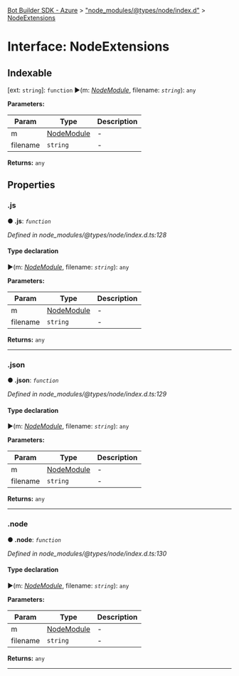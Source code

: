 [Bot Builder SDK - Azure](../README.md) > ["node_modules/@types/node/index.d"](../modules/_node_modules__types_node_index_d_.md) > [NodeExtensions](../interfaces/_node_modules__types_node_index_d_.nodeextensions.md)



# Interface: NodeExtensions

## Indexable

\[ext: `string`\]:&nbsp;`function`
►(m: *[NodeModule](_node_modules__types_node_index_d_.nodemodule.md)*, filename: *`string`*): `any`



**Parameters:**

| Param | Type | Description |
| ------ | ------ | ------ |
| m | [NodeModule](_node_modules__types_node_index_d_.nodemodule.md)   |  - |
| filename | `string`   |  - |





**Returns:** `any`





## Properties
<a id="_js"></a>

###  .js

**●  .js**:  *`function`* 

*Defined in node_modules/@types/node/index.d.ts:128*


#### Type declaration
►(m: *[NodeModule](_node_modules__types_node_index_d_.nodemodule.md)*, filename: *`string`*): `any`



**Parameters:**

| Param | Type | Description |
| ------ | ------ | ------ |
| m | [NodeModule](_node_modules__types_node_index_d_.nodemodule.md)   |  - |
| filename | `string`   |  - |





**Returns:** `any`






___

<a id="_json"></a>

###  .json

**●  .json**:  *`function`* 

*Defined in node_modules/@types/node/index.d.ts:129*


#### Type declaration
►(m: *[NodeModule](_node_modules__types_node_index_d_.nodemodule.md)*, filename: *`string`*): `any`



**Parameters:**

| Param | Type | Description |
| ------ | ------ | ------ |
| m | [NodeModule](_node_modules__types_node_index_d_.nodemodule.md)   |  - |
| filename | `string`   |  - |





**Returns:** `any`






___

<a id="_node"></a>

###  .node

**●  .node**:  *`function`* 

*Defined in node_modules/@types/node/index.d.ts:130*


#### Type declaration
►(m: *[NodeModule](_node_modules__types_node_index_d_.nodemodule.md)*, filename: *`string`*): `any`



**Parameters:**

| Param | Type | Description |
| ------ | ------ | ------ |
| m | [NodeModule](_node_modules__types_node_index_d_.nodemodule.md)   |  - |
| filename | `string`   |  - |





**Returns:** `any`






___


